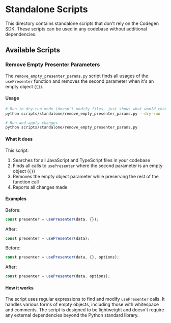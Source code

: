 # Standalone Scripts

This directory contains standalone scripts that don't rely on the Codegen SDK. These scripts can be used in any codebase without additional dependencies.

## Available Scripts

### Remove Empty Presenter Parameters

The `remove_empty_presenter_params.py` script finds all usages of the `usePresenter` function and removes the second parameter when it's an empty object (`{}`).

#### Usage

```bash
# Run in dry-run mode (doesn't modify files, just shows what would change)
python scripts/standalone/remove_empty_presenter_params.py --dry-run

# Run and apply changes
python scripts/standalone/remove_empty_presenter_params.py
```

#### What it does

This script:

1. Searches for all JavaScript and TypeScript files in your codebase
1. Finds all calls to `usePresenter` where the second parameter is an empty object (`{}`)
1. Removes the empty object parameter while preserving the rest of the function call
1. Reports all changes made

#### Examples

Before:

```javascript
const presenter = usePresenter(data, {});
```

After:

```javascript
const presenter = usePresenter(data);
```

Before:

```javascript
const presenter = usePresenter(data, {}, options);
```

After:

```javascript
const presenter = usePresenter(data, options);
```

#### How it works

The script uses regular expressions to find and modify `usePresenter` calls. It handles various forms of empty objects, including those with whitespace and comments. The script is designed to be lightweight and doesn't require any external dependencies beyond the Python standard library.
